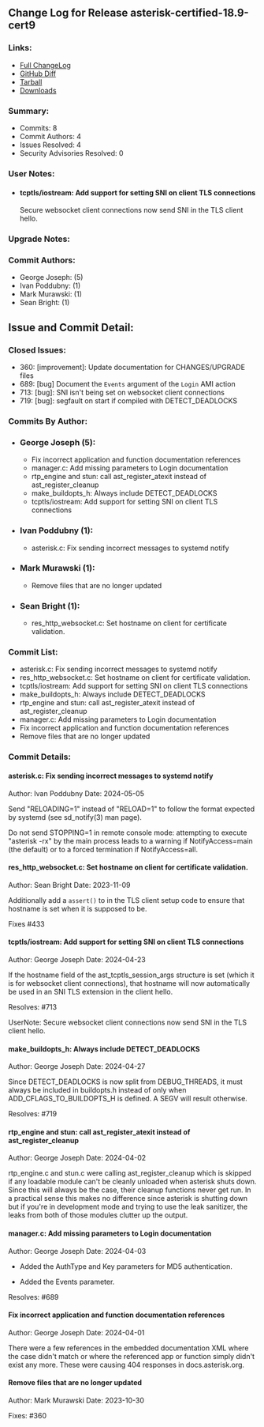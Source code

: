 
## Change Log for Release asterisk-certified-18.9-cert9

### Links:

 - [Full ChangeLog](https://downloads.asterisk.org/pub/telephony/certified-asterisk/releases/ChangeLog-certified-18.9-cert9.md)  
 - [GitHub Diff](https://github.com/asterisk/asterisk/compare/certified-18.9-cert8...certified-18.9-cert9)  
 - [Tarball](https://downloads.asterisk.org/pub/telephony/certified-asterisk/asterisk-certified-18.9-cert9.tar.gz)  
 - [Downloads](https://downloads.asterisk.org/pub/telephony/certified-asterisk)  

### Summary:

- Commits: 8
- Commit Authors: 4
- Issues Resolved: 4
- Security Advisories Resolved: 0

### User Notes:

- #### tcptls/iostream:  Add support for setting SNI on client TLS connections         
  Secure websocket client connections now send SNI in
  the TLS client hello.


### Upgrade Notes:


### Commit Authors:

- George Joseph: (5)
- Ivan Poddubny: (1)
- Mark Murawski: (1)
- Sean Bright: (1)

## Issue and Commit Detail:

### Closed Issues:

  - 360: [improvement]: Update documentation for CHANGES/UPGRADE files
  - 689: [bug] Document the `Events` argument of the `Login` AMI action
  - 713: [bug]: SNI isn't being set on websocket client connections
  - 719: [bug]: segfault on start if compiled with DETECT_DEADLOCKS

### Commits By Author:

- ### George Joseph (5):
  - Fix incorrect application and function documentation references
  - manager.c: Add missing parameters to Login documentation
  - rtp_engine and stun: call ast_register_atexit instead of ast_register_cleanup
  - make_buildopts_h: Always include DETECT_DEADLOCKS
  - tcptls/iostream:  Add support for setting SNI on client TLS connections

- ### Ivan Poddubny (1):
  - asterisk.c: Fix sending incorrect messages to systemd notify

- ### Mark Murawski (1):
  - Remove files that are no longer updated

- ### Sean Bright (1):
  - res_http_websocket.c: Set hostname on client for certificate validation.


### Commit List:

-  asterisk.c: Fix sending incorrect messages to systemd notify
-  res_http_websocket.c: Set hostname on client for certificate validation.
-  tcptls/iostream:  Add support for setting SNI on client TLS connections
-  make_buildopts_h: Always include DETECT_DEADLOCKS
-  rtp_engine and stun: call ast_register_atexit instead of ast_register_cleanup
-  manager.c: Add missing parameters to Login documentation
-  Fix incorrect application and function documentation references
-  Remove files that are no longer updated

### Commit Details:

#### asterisk.c: Fix sending incorrect messages to systemd notify
  Author: Ivan Poddubny
  Date:   2024-05-05

  Send "RELOADING=1" instead of "RELOAD=1" to follow the format
  expected by systemd (see sd_notify(3) man page).

  Do not send STOPPING=1 in remote console mode:
  attempting to execute "asterisk -rx" by the main process leads to
  a warning if NotifyAccess=main (the default) or to a forced termination
  if NotifyAccess=all.


#### res_http_websocket.c: Set hostname on client for certificate validation.
  Author: Sean Bright
  Date:   2023-11-09

  Additionally add a `assert()` to in the TLS client setup code to
  ensure that hostname is set when it is supposed to be.

  Fixes #433


#### tcptls/iostream:  Add support for setting SNI on client TLS connections
  Author: George Joseph
  Date:   2024-04-23

  If the hostname field of the ast_tcptls_session_args structure is
  set (which it is for websocket client connections), that hostname
  will now automatically be used in an SNI TLS extension in the client
  hello.

  Resolves: #713

  UserNote: Secure websocket client connections now send SNI in
  the TLS client hello.


#### make_buildopts_h: Always include DETECT_DEADLOCKS
  Author: George Joseph
  Date:   2024-04-27

  Since DETECT_DEADLOCKS is now split from DEBUG_THREADS, it must
  always be included in buildopts.h instead of only when
  ADD_CFLAGS_TO_BUILDOPTS_H is defined.  A SEGV will result otherwise.

  Resolves: #719

#### rtp_engine and stun: call ast_register_atexit instead of ast_register_cleanup
  Author: George Joseph
  Date:   2024-04-02

  rtp_engine.c and stun.c were calling ast_register_cleanup which
  is skipped if any loadable module can't be cleanly unloaded
  when asterisk shuts down.  Since this will always be the case,
  their cleanup functions never get run.  In a practical sense
  this makes no difference since asterisk is shutting down but if
  you're in development mode and trying to use the leak sanitizer,
  the leaks from both of those modules clutter up the output.


#### manager.c: Add missing parameters to Login documentation
  Author: George Joseph
  Date:   2024-04-03

  * Added the AuthType and Key parameters for MD5 authentication.

  * Added the Events parameter.

  Resolves: #689

#### Fix incorrect application and function documentation references
  Author: George Joseph
  Date:   2024-04-01

  There were a few references in the embedded documentation XML
  where the case didn't match or where the referenced app or function
  simply didn't exist any more.  These were causing 404 responses
  in docs.asterisk.org.


#### Remove files that are no longer updated
  Author: Mark Murawski
  Date:   2023-10-30

  Fixes: #360

